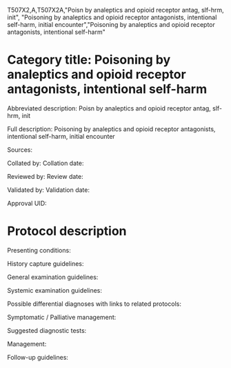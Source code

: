 T507X2,A,T507X2A,"Poisn by analeptics and opioid receptor antag, slf-hrm, init", "Poisoning by analeptics and opioid receptor antagonists, intentional self-harm, initial encounter","Poisoning by analeptics and opioid receptor antagonists, intentional self-harm"
# Category title: Poisoning by analeptics and opioid receptor antagonists, intentional self-harm

Abbreviated description: Poisn by analeptics and opioid receptor antag, slf-hrm, init

Full description: Poisoning by analeptics and opioid receptor antagonists, intentional self-harm, initial encounter

Sources:

Collated by:
Collation date:

Reviewed by:
Review date:

Validated by:
Validation date:

Approval UID:

# Protocol description

Presenting conditions:

History capture guidelines:

General examination guidelines:

Systemic examination guidelines:

Possible differential diagnoses with links to related protocols:

Symptomatic / Palliative management:

Suggested diagnostic tests:

Management:

Follow-up guidelines:
